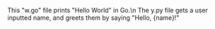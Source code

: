 This "w.go" file prints "Hello World" in Go.\n
The y.py file gets a user inputted name, and greets them by saying "Hello, {name}!"
